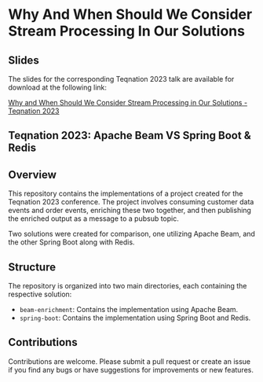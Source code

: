 # Why And When Should We Consider Stream Processing In Our Solutions

## Slides

The slides for the corresponding Teqnation 2023 talk are available for download at the following link:

[Why and When Should We Consider Stream Processing in Our Solutions - Teqnation 2023](https://www.slideshare.net/SorooshKhodami/why-and-when-should-we-consider-stream-processing-in-our-solutions-teqnation-2023)

## Teqnation 2023: Apache Beam VS Spring Boot & Redis

## Overview
This repository contains the implementations of a project created for the Teqnation 2023 conference. The project involves consuming customer data events and order events, enriching these two together, and then publishing the enriched output as a message to a pubsub topic.

Two solutions were created for comparison, one utilizing Apache Beam, and the other Spring Boot along with Redis.

## Structure

The repository is organized into two main directories, each containing the respective solution:

- `beam-enrichment`: Contains the implementation using Apache Beam.
- `spring-boot`: Contains the implementation using Spring Boot and Redis.

## Contributions

Contributions are welcome. Please submit a pull request or create an issue if you find any bugs or have suggestions for improvements or new features.
